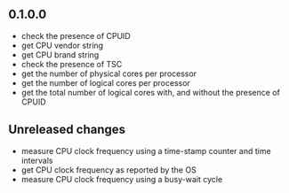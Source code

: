 ## 0.1.0.0
* check the presence of CPUID
* get CPU vendor string
* get CPU brand string
* check the presence of TSC
* get the number of physical cores per processor
* get the number of logical cores per processor
* get the total number of logical cores with, and without the presence of CPUID

## Unreleased changes
* measure CPU clock frequency using a time-stamp counter and time intervals
* get CPU clock frequency as reported by the OS
* measure CPU clock frequency using a busy-wait cycle
